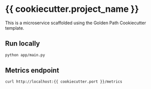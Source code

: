 # {{ cookiecutter.project_name }}

This is a microservice scaffolded using the Golden Path Cookiecutter template.

## Run locally

```bash
python app/main.py
```

## Metrics endpoint

```bash
curl http://localhost:{{ cookiecutter.port }}/metrics
```
